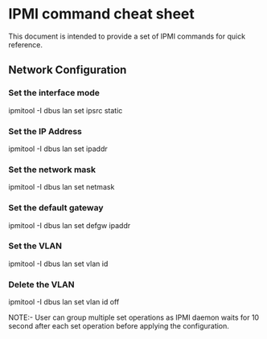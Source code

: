 # IPMI command cheat sheet

This document is intended to provide a set of IPMI commands for quick reference.

## Network Configuration

### Set the interface mode

ipmitool -I dbus lan set <channel> ipsrc static

### Set the IP Address

ipmitool -I dbus lan set <channel> ipaddr <ip>

### Set the network mask

ipmitool -I dbus lan set <channel> netmask <mask>

### Set the default gateway

ipmitool -I dbus lan set <channel> defgw ipaddr <ip>

### Set the VLAN

ipmitool -I dbus lan set <channel> vlan id <id>

### Delete the VLAN

ipmitool -I dbus lan set <channel> vlan id off

NOTE:- User can group multiple set operations as
IPMI daemon waits for 10 second after each set operation
before applying the configuration.
